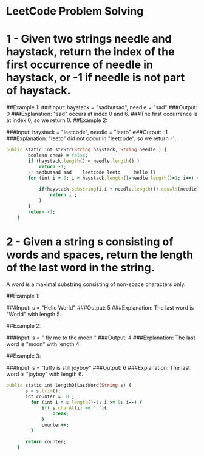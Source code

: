 # LeetCode Problem Solving
# 1 - Given two strings needle and haystack, return the index of the first occurrence of needle in haystack, or -1 if needle is not part of haystack.

##Example 1:
###Input: haystack = "sadbutsad", needle = "sad"
###Output: 0
###Explanation: "sad" occurs at index 0 and 6.
###The first occurrence is at index 0, so we return 0.
##Example 2:

###Input: haystack = "leetcode", needle = "leeto"
###Output: -1
###Explanation: "leeto" did not occur in "leetcode", so we return -1.

```ruby
public static int strStr(String haystack, String needle ) {
        boolean cheak = false;
        if (haystack.length() < needle.length() )
            return -1;
        // sadbutsad sad    leetcode leeto     hello ll
        for (int i = 0; i < haystack.length()-needle.length()+1; i++) { 
            
            if(haystack.substring(i,i + needle.length()).equals(needle)){
                return i ;
            }
        }
        return -1;
    }
```
# 2 - Given a string s consisting of words and spaces, return the length of the last word in the string.

A word is a maximal 
substring
 consisting of non-space characters only.

 

##Example 1:

###Input: s = "Hello World"
###Output: 5
###Explanation: The last word is "World" with length 5.

##Example 2:

###Input: s = "   fly me   to   the moon  "
###Output: 4
###Explanation: The last word is "moon" with length 4.

##Example 3:

###Input: s = "luffy is still joyboy"
###Output: 6
###Explanation: The last word is "joyboy" with length 6.

```ruby
public static int lengthOfLastWord(String s) {
       s = s.trim();
       int counter =  0 ;
         for (int i = s.length()-1; i >= 0; i--) {
             if( s.charAt(i) == ' '){
                 break;
             }
             counter++;
         }
         
       return counter;
    }
```
